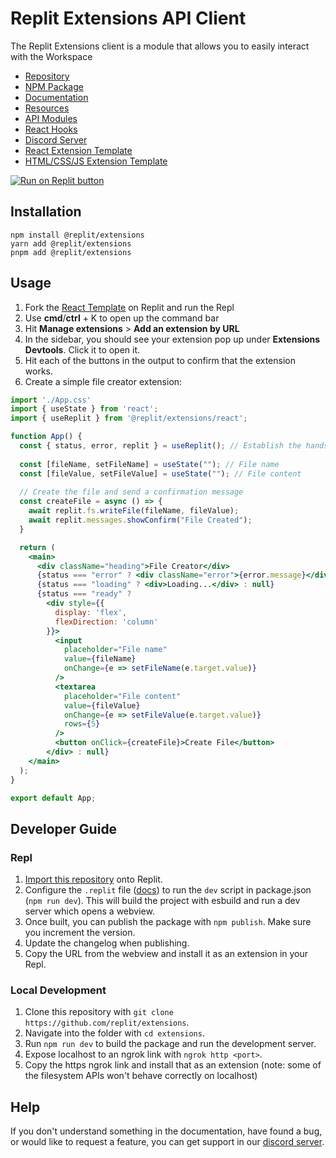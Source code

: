 # Replit Extensions API Client

The Replit Extensions client is a module that allows you to easily interact with the Workspace

 - [Repository](https://github.com/replit/extensions)
 - [NPM Package](https://www.npmjs.com/package/@replit/extensions)
 - [Documentation](https://docs.replit.com/extensions)
  - [Resources](https://docs.replit.com/extensions/resources)
  - [API Modules](https://docs.replit.com/extensions/category/api-reference)
  - [React Hooks](https://docs.replit.com/extensions/category/react-hooks)
 - [Discord Server](https://discord.gg/replit)
 - [React Extension Template](https://replit.com/@replit/React-Extension?v=1)
 - [HTML/CSS/JS Extension Template](https://replit.com/@replit/HTMLCSSJS-Extension?v=1)

[![Run on Replit button](https://user-images.githubusercontent.com/50180265/228865994-ccf7348e-ffb7-454e-bc4e-ce90df6c09bc.png)](https://replit.com/github/replit/extensions)

## Installation

```
npm install @replit/extensions
yarn add @replit/extensions
pnpm add @replit/extensions
```

## Usage

1. Fork the [React Template](https://replit.com/@replit/React-Extension?v=1) on Replit and run the Repl
2. Use **cmd**/**ctrl** + K to open up the command bar
3. Hit **Manage extensions** > **Add an extension by URL**
4. In the sidebar, you should see your extension pop up under **Extensions Devtools**.  Click it to open it.
5. Hit each of the buttons in the output to confirm that the extension works.
6. Create a simple file creator extension:

```jsx
import './App.css'
import { useState } from 'react';
import { useReplit } from '@replit/extensions/react';

function App() {
  const { status, error, replit } = useReplit(); // Establish the handshake with Replit
  
  const [fileName, setFileName] = useState(""); // File name
  const [fileValue, setFileValue] = useState(""); // File content
  
  // Create the file and send a confirmation message
  const createFile = async () => {
    await replit.fs.writeFile(fileName, fileValue); 
    await replit.messages.showConfirm("File Created");
  }

  return (
    <main>
      <div className="heading">File Creator</div>
      {status === "error" ? <div className="error">{error.message}</div> : null}
      {status === "loading" ? <div>Loading...</div> : null}
      {status === "ready" ?
        <div style={{
          display: 'flex',
          flexDirection: 'column'
        }}>
          <input
            placeholder="File name"
            value={fileName}
            onChange={e => setFileName(e.target.value)}
          />
          <textarea
            placeholder="File content"
            value={fileValue}
            onChange={e => setFileValue(e.target.value)}
            rows={5}
          />
          <button onClick={createFile}>Create File</button>
        </div> : null}
    </main>
  );
}

export default App;
```

## Developer Guide
### Repl

1. [Import this repository](https://replit.com/github/replit/extensions) onto Replit.
2. Configure the `.replit` file ([docs](https://docs.replit.com/programming-ide/configuring-repl)) to run the `dev` script in package.json (`npm run dev`).  This will build the project with esbuild and run a dev server which opens a webview.
3. Once built, you can publish the package with `npm publish`.  Make sure you increment the version.
4. Update the changelog when publishing.
5. Copy the URL from the webview and install it as an extension in your Repl.

### Local Development
1. Clone this repository with `git clone https://github.com/replit/extensions`.
2. Navigate into the folder with `cd extensions`.
3. Run `npm run dev` to build the package and run the development server.
4. Expose localhost to an ngrok link with `ngrok http <port>`.
5. Copy the https ngrok link and install that as an extension (note: some of the filesystem APIs won't behave correctly on localhost)

## Help
If you don't understand something in the documentation, have found a bug, or would like to request a feature, you can get support in our [discord server](https://discord.gg/replit-devs).
